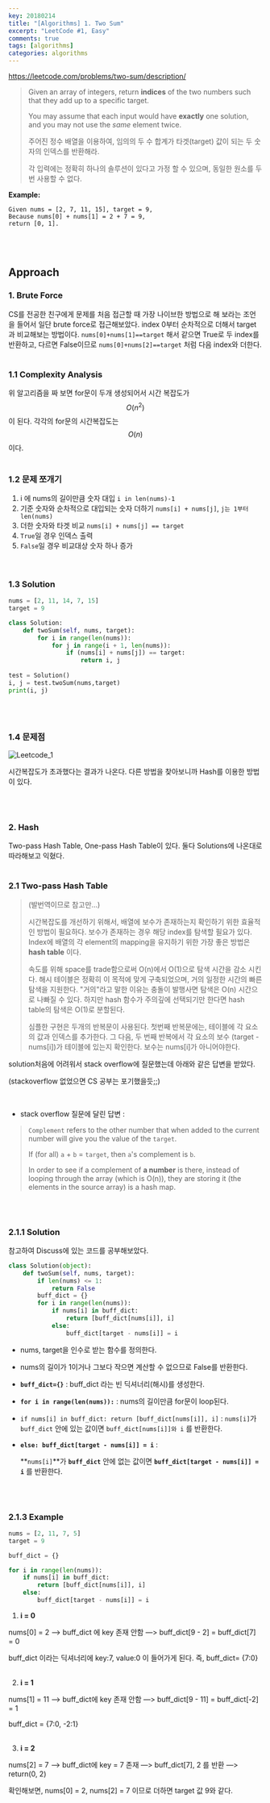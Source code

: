 ```yaml
---
key: 20180214
title: "[Algorithms] 1. Two Sum"
excerpt: "LeetCode #1, Easy"
comments: true
tags: [algorithms]
categories: algorithms
---
```



https://leetcode.com/problems/two-sum/description/

> Given an array of integers, return **indices** of the two numbers such that they add up to a specific target.
>
> You may assume that each input would have **exactly** one solution, and you may not use the *same* element twice.
>
> 주어진 정수 배열을 이용하여, 임의의 두 수 합계가 타겟(target) 값이 되는 두 숫자의 인덱스를 반환해라.
>
> 각 입력에는 정확히 하나의 솔루션이 있다고 가정 할 수 있으며, 동일한 원소를 두 번 사용할 수 없다.

**Example:**

```
Given nums = [2, 7, 11, 15], target = 9,
Because nums[0] + nums[1] = 2 + 7 = 9,
return [0, 1].
```
<br><br>  

## Approach

### 1. Brute Force

 CS를 전공한 친구에게 문제를 처음 접근할 때 가장 나이브한 방법으로 해 보라는 조언을 들어서 일단 brute force로 접근해보았다. index 0부터 순차적으로 더해서 target과 비교해보는 방법이다.  `nums[0]+nums[1]==target`  해서 같으면 True로 두 index를 반환하고, 다르면 False이므로   `nums[0]+nums[2]==target`  처럼 다음 index와 더한다.
 <br><br>




### 1.1 Complexity Analysis

 위 알고리즘을 짜 보면 for문이 두개 생성되어서 시간 복잡도가 $$O(n^2)$$ 이 된다. 각각의 for문의 시간복잡도는 $$O(n)$$ 이다.
<br><br>

### 1.2 문제 쪼개기

1) i 에 nums의 길이만큼 숫자 대입 `i in len(nums)-1` <br>
2) 기준 숫자와 순차적으로 대입되는 숫자 더하기  `nums[i] + nums[j]`, `j는 1부터 len(nums)`  <br>
3) 더한 숫자와 타겟 비교 `nums[i] + nums[j] == target` <br>
4) `True`일 경우 인덱스 출력 <br>
5) `False`일 경우 비교대상 숫자 하나 증가 <br>
<br><br> 

### 1.3 Solution

```python
nums = [2, 11, 14, 7, 15]
target = 9

class Solution:
    def twoSum(self, nums, target):
        for i in range(len(nums)):
            for j in range(i + 1, len(nums)):
                if (nums[i] + nums[j]) == target:
                    return i, j
                
test = Solution()
i, j = test.twoSum(nums,target)
print(i, j)
```
<br><br> 


### 1.4 문제점

![Leetcode_1](https://lovesignal.github.io/img/post/Algorithms/2018/Feb/Leetcode_1.png)

 시간복잡도가 초과했다는 결과가 나온다. 다른 방법을 찾아보니까 Hash를 이용한 방법이 있다. 

<br><br> 

### 2. Hash

Two-pass Hash Table, One-pass Hash Table이 있다. 둘다 Solutions에 나온대로 따라해보고 익혔다.
<br><br> 


### 2.1 Two-pass Hash Table

> (발번역이므로 참고만...)
>
> 시간복잡도를 개선하기 위해서, 배열에 보수가 존재하는지 확인하기 위한 효율적인 방법이 필요하다. 보수가 존재하는 경우 해당 index를 탐색할 필요가 있다. Index에 배열의 각 element의 mapping을 유지하기 위한 가장 좋은 방법은 **hash table** 이다.
>
> 속도를 위해 space를 trade함으로써 O(n)에서 O(1)으로 탐색 시간을 감소 시킨다. 해시 테이블은 정확히 이 목적에 맞게 구축되었으며, 거의 일정한 시간의 빠른 탐색을 지원한다. "거의"라고 말한 이유는 충돌이 발행사면 탐색은 O(n) 시간으로 나빠질 수 있다. 하지만 hash 함수가 주의깊에 선택되기만 한다면 hash table의 탐색은  O(1)로 분할된다.  
>
> 심플한 구현은 두개의 반복문이 사용된다. 첫번째 반복문에는,  테이블에 각 요소의 값과 인덱스를 추가한다. 그 다음, 두 번째 반복에서 각 요소의 보수 (target - nums[i])가 테이블에 있는지 확인한다. 보수는 nums[i]가 아니어야한다.



solution처음에 어려워서 stack overflow에 질문했는데 아래와 같은 답변을 받았다.

(stackoverflow 없었으면 CS 공부는 포기했을듯;;)

<br> 

- stack overflow 질문에 달린 답변 : 

> `Complement` refers to the other number that when added to the current number will give you the value of the `target`.
>
> If (for all) `a` + `b` = `target`, then `a`'s complement is `b`.
>
> In order to see if a complement of **a number** is there, instead of looping through the array (which is O(n)), they are storing it (the elements in the source array) is a hash map.

<br><br> 

### 2.1.1 Solution

참고하여 Discuss에 있는 코드를 공부해보았다.

```python
class Solution(object):
    def twoSum(self, nums, target):
        if len(nums) <= 1:
            return False
        buff_dict = {}
        for i in range(len(nums)):
            if nums[i] in buff_dict:
                return [buff_dict[nums[i]], i]
            else:
                buff_dict[target - nums[i]] = i
```


- nums, target을 인수로 받는 함수를 정의한다.

- nums의 길이가 1이거나 그보다 작으면 계산할 수 없으므로 False를 반환한다.

- **`buff_dict={}`**  : buff_dict 라는 빈 딕셔너리(해시)를 생성한다.

- **`for i in range(len(nums)):`** : nums의 길이만큼 for문이 loop된다.

- ```if nums[i] in buff_dict: return [buff_dict[nums[i]], i]``` : 
  `nums[i]`가 `buff_dict` 안에 있는 값이면 `buff_dict[nums[i]]와 i` 를 반환한다.

- **`else: buff_dict[target - nums[i]] = i`** :  

  **`nums[i]`**가 **`buff_dict`** 안에 없는 값이면 **`buff_dict[target - nums[i]] = i`** 를 반환한다.

<br><br> 

### 2.1.3 Example

```python
nums = [2, 11, 7, 5]
target = 9

buff_dict = {}

for i in range(len(nums)):
    if nums[i] in buff_dict:
        return [buff_dict[nums[i]], i]
    else:
        buff_dict[target - nums[i]] = i
```

1) **i = 0**

nums[0] = 2 —> buff_dict 에 key 존재 안함 —> buff_dict[9 - 2] = buff_dict[7] = 0

buff_dict 이라는 딕셔너리에 key:7, value:0 이 들어가게 된다. 즉, buff_dict= {7:0} 
<br><br>


2) **i = 1**

nums[1] = 11 —> buff_dict에 key 존재 안함 —> buff_dict[9 - 11] = buff_dict[-2] = 1

buff_dict = {7:0, -2:1}
<br><br>


3) **i = 2** 

nums[2] = 7 —> buff_dict에 key = 7 존재 —> buff_dict[7], 2 를 반환 —> return(0, 2) 

확인해보면, nums[0] = 2, nums[2] = 7 이므로 더하면 target 값 9와 같다.
<br><br>
